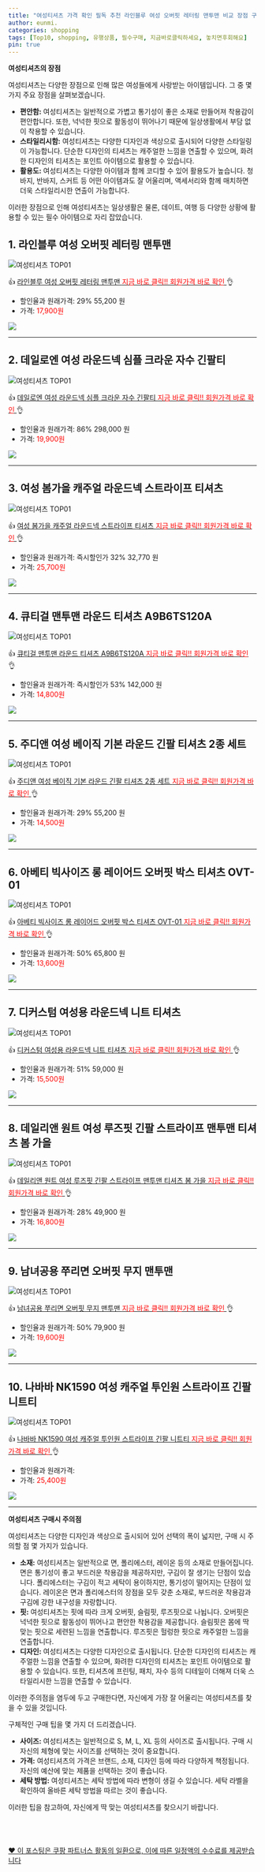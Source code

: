 ```yaml
---
title: "여성티셔츠 가격 확인 필독 추천 라인블루 여성 오버핏 레터링 맨투맨 비교 장점 구매가이드"
author: eunmi.
categories: shopping
tags: [Top10, shopping, 유행상품, 필수구매, 지금바로클릭하세요, 놓치면후회해요]
pin: true
---
```

**여성티셔츠의 장점**

여성티셔츠는 다양한 장점으로 인해 많은 여성들에게 사랑받는 아이템입니다. 그 중 몇 가지 주요 장점을 살펴보겠습니다.

* **편안함:** 여성티셔츠는 일반적으로 가볍고 통기성이 좋은 소재로 만들어져 착용감이 편안합니다. 또한, 넉넉한 핏으로 활동성이 뛰어나기 때문에 일상생활에서 부담 없이 착용할 수 있습니다.
* **스타일리시함:** 여성티셔츠는 다양한 디자인과 색상으로 출시되어 다양한 스타일링이 가능합니다. 단순한 디자인의 티셔츠는 캐주얼한 느낌을 연출할 수 있으며, 화려한 디자인의 티셔츠는 포인트 아이템으로 활용할 수 있습니다.
* **활용도:** 여성티셔츠는 다양한 아이템과 함께 코디할 수 있어 활용도가 높습니다. 청바지, 반바지, 스커트 등 어떤 아이템과도 잘 어울리며, 액세서리와 함께 매치하면 더욱 스타일리시한 연출이 가능합니다.

이러한 장점으로 인해 여성티셔츠는 일상생활은 물론, 데이트, 여행 등 다양한 상황에 활용할 수 있는 필수 아이템으로 자리 잡았습니다.

   

## 1. 라인블루 여성 오버핏 레터링 맨투맨

![여성티셔츠 TOP01](https://thumbnail10.coupangcdn.com/thumbnails/remote/230x230ex/image/vendor_inventory/3c47/6c8d97b71336fba78a550fa235fc9838bfe8647432c52973997321a445f6.jpg)


👍 [라인블루 여성 오버핏 레터링 맨투맨 <font color=red> 지금 바로 클릭!! 회원가격 바로 확인 </font> ](https://link.coupang.com/re/AFFSDP?lptag=AF3617701&subid=GithubCoopas&pageKey=7689923179&traceid=V0-153&itemId=20561668669&vendorItemId=87624358094) 👌 


- 할인율과 원래가격: 29%  55,200   원
- 가격: <span style='color:red'>17,900원</span>

[![](/discount_price.png)](https://link.coupang.com/re/AFFSDP?lptag=AF3617701&subid=GithubCoopas&pageKey=7689923179&traceid=V0-153&itemId=20561668669&vendorItemId=87624358094)

---


   

## 2. 데일로엔 여성 라운드넥 심플 크라운 자수 긴팔티

![여성티셔츠 TOP01](https://thumbnail10.coupangcdn.com/thumbnails/remote/230x230ex/image/vendor_inventory/5583/0ee1323da9ffbb617612ccbc0397e5f9209d6e30c08ee89ec67554e9e222.jpg)


👍 [데일로엔 여성 라운드넥 심플 크라운 자수 긴팔티 <font color=red> 지금 바로 클릭!! 회원가격 바로 확인 </font> ](https://link.coupang.com/re/AFFSDP?lptag=AF3617701&subid=GithubCoopas&pageKey=7537215141&traceid=V0-153&itemId=19804759984&vendorItemId=86907034972) 👌 


- 할인율과 원래가격: 86%  298,000   원
- 가격: <span style='color:red'>19,900원</span>

[![](/discount_price.png)](https://link.coupang.com/re/AFFSDP?lptag=AF3617701&subid=GithubCoopas&pageKey=7537215141&traceid=V0-153&itemId=19804759984&vendorItemId=86907034972)

---


   

## 3. 여성 봄가을 캐주얼 라운드넥 스트라이프 티셔츠

![여성티셔츠 TOP01](https://thumbnail6.coupangcdn.com/thumbnails/remote/230x230ex/image/vendor_inventory/236c/49124e83a823555b86f9154179f61f6c95277476faf96ff37d160e74e2fb.jpg)


👍 [여성 봄가을 캐주얼 라운드넥 스트라이프 티셔츠 <font color=red> 지금 바로 클릭!! 회원가격 바로 확인 </font> ](https://link.coupang.com/re/AFFSDP?lptag=AF3617701&subid=GithubCoopas&pageKey=7156880039&traceid=V0-153&itemId=18003915955&vendorItemId=85294985845) 👌 


- 할인율과 원래가격: 즉시할인가 32%  32,770   원
- 가격: <span style='color:red'>25,700원</span>

[![](/discount_price.png)](https://link.coupang.com/re/AFFSDP?lptag=AF3617701&subid=GithubCoopas&pageKey=7156880039&traceid=V0-153&itemId=18003915955&vendorItemId=85294985845)

---


   

## 4. 큐티걸 맨투맨 라운드 티셔츠 A9B6TS120A

![여성티셔츠 TOP01](https://thumbnail9.coupangcdn.com/thumbnails/remote/230x230ex/image/vendor_inventory/a253/b3e07226cb9cd01c500d053f15d4e8ae4e6aecfb5eaac2b85d1c5a8e62ac.jpg)


👍 [큐티걸 맨투맨 라운드 티셔츠 A9B6TS120A <font color=red> 지금 바로 클릭!! 회원가격 바로 확인 </font> ](https://link.coupang.com/re/AFFSDP?lptag=AF3617701&subid=GithubCoopas&pageKey=6096464424&traceid=V0-153&itemId=11396040647&vendorItemId=87171667455) 👌 


- 할인율과 원래가격: 즉시할인가 53%  142,000   원
- 가격: <span style='color:red'>14,800원</span>

[![](/discount_price.png)](https://link.coupang.com/re/AFFSDP?lptag=AF3617701&subid=GithubCoopas&pageKey=6096464424&traceid=V0-153&itemId=11396040647&vendorItemId=87171667455)

---


   

## 5. 주디앤 여성 베이직 기본 라운드 긴팔 티셔츠 2종 세트

![여성티셔츠 TOP01](https://thumbnail6.coupangcdn.com/thumbnails/remote/230x230ex/image/vendor_inventory/0888/f0cbd0b7caea7993fab3be19a0082f10503fd70c6b648c638648352e32cd.jpg)


👍 [주디앤 여성 베이직 기본 라운드 긴팔 티셔츠 2종 세트 <font color=red> 지금 바로 클릭!! 회원가격 바로 확인 </font> ](https://link.coupang.com/re/AFFSDP?lptag=AF3617701&subid=GithubCoopas&pageKey=7023129100&traceid=V0-153&itemId=17304590812&vendorItemId=84475452185) 👌 


- 할인율과 원래가격: 29%  55,200   원
- 가격: <span style='color:red'>14,500원</span>

[![](/discount_price.png)](https://link.coupang.com/re/AFFSDP?lptag=AF3617701&subid=GithubCoopas&pageKey=7023129100&traceid=V0-153&itemId=17304590812&vendorItemId=84475452185)

---


   

## 6. 아베티 빅사이즈 롱 레이어드 오버핏 박스 티셔츠 OVT-01

![여성티셔츠 TOP01](https://thumbnail9.coupangcdn.com/thumbnails/remote/230x230ex/image/vendor_inventory/263d/9b00f66cee78e8a1f2329e7b8b4dfde7c94457aad65e9fe2e40ef52f09e6.jpg)


👍 [아베티 빅사이즈 롱 레이어드 오버핏 박스 티셔츠 OVT-01 <font color=red> 지금 바로 클릭!! 회원가격 바로 확인 </font> ](https://link.coupang.com/re/AFFSDP?lptag=AF3617701&subid=GithubCoopas&pageKey=7292767100&traceid=V0-153&itemId=18643434350&vendorItemId=86388294530) 👌 


- 할인율과 원래가격: 50%  65,800   원
- 가격: <span style='color:red'>13,600원</span>

[![](/discount_price.png)](https://link.coupang.com/re/AFFSDP?lptag=AF3617701&subid=GithubCoopas&pageKey=7292767100&traceid=V0-153&itemId=18643434350&vendorItemId=86388294530)

---


   

## 7. 디커스텀 여성용 라운드넥 니트 티셔츠

![여성티셔츠 TOP01](https://thumbnail10.coupangcdn.com/thumbnails/remote/230x230ex/image/vendor_inventory/b594/4d48e6dd76fe19e528ebbd93f8be945174fddc7302c82026832157969820.jpg)


👍 [디커스텀 여성용 라운드넥 니트 티셔츠 <font color=red> 지금 바로 클릭!! 회원가격 바로 확인 </font> ](https://link.coupang.com/re/AFFSDP?lptag=AF3617701&subid=GithubCoopas&pageKey=6758328914&traceid=V0-153&itemId=15831023923&vendorItemId=83042692326) 👌 


- 할인율과 원래가격: 51%  59,000   원
- 가격: <span style='color:red'>15,500원</span>

[![](/discount_price.png)](https://link.coupang.com/re/AFFSDP?lptag=AF3617701&subid=GithubCoopas&pageKey=6758328914&traceid=V0-153&itemId=15831023923&vendorItemId=83042692326)

---


   

## 8. 데일리앤 원트 여성 루즈핏 긴팔 스트라이프 맨투맨 티셔츠 봄 가을

![여성티셔츠 TOP01](https://thumbnail9.coupangcdn.com/thumbnails/remote/230x230ex/image/vendor_inventory/e938/b67f11ae65f33c2bf3c7dc2b62a010c839806b2b6bbafff486b44b3f39fc.jpg)


👍 [데일리앤 원트 여성 루즈핏 긴팔 스트라이프 맨투맨 티셔츠 봄 가을 <font color=red> 지금 바로 클릭!! 회원가격 바로 확인 </font> ](https://link.coupang.com/re/AFFSDP?lptag=AF3617701&subid=GithubCoopas&pageKey=7573266061&traceid=V0-153&itemId=19976900375&vendorItemId=87099870756) 👌 


- 할인율과 원래가격: 28%  49,900   원
- 가격: <span style='color:red'>16,800원</span>

[![](/discount_price.png)](https://link.coupang.com/re/AFFSDP?lptag=AF3617701&subid=GithubCoopas&pageKey=7573266061&traceid=V0-153&itemId=19976900375&vendorItemId=87099870756)

---


   

## 9. 남녀공용 쭈리면 오버핏 무지 맨투맨

![여성티셔츠 TOP01](https://thumbnail8.coupangcdn.com/thumbnails/remote/230x230ex/image/vendor_inventory/9860/cc5339283b274dd1b84efbab7af0cdea09353641f12c5efbc1c7f39f77fb.jpg)


👍 [남녀공용 쭈리면 오버핏 무지 맨투맨 <font color=red> 지금 바로 클릭!! 회원가격 바로 확인 </font> ](https://link.coupang.com/re/AFFSDP?lptag=AF3617701&subid=GithubCoopas&pageKey=6300302207&traceid=V0-153&itemId=13089697366&vendorItemId=82913443540) 👌 


- 할인율과 원래가격: 50%  79,900   원
- 가격: <span style='color:red'>19,600원</span>

[![](/discount_price.png)](https://link.coupang.com/re/AFFSDP?lptag=AF3617701&subid=GithubCoopas&pageKey=6300302207&traceid=V0-153&itemId=13089697366&vendorItemId=82913443540)

---


   

## 10. 나바바 NK1590 여성 캐주얼 투인원 스트라이프 긴팔 니트티

![여성티셔츠 TOP01](https://thumbnail7.coupangcdn.com/thumbnails/remote/230x230ex/image/vendor_inventory/016a/85d6dcabcfb42fb8ea431b992c66b94317d2b6fea51ee2dacdfe709d3d39.jpg)


👍 [나바바 NK1590 여성 캐주얼 투인원 스트라이프 긴팔 니트티 <font color=red> 지금 바로 클릭!! 회원가격 바로 확인 </font> ](https://link.coupang.com/re/AFFSDP?lptag=AF3617701&subid=GithubCoopas&pageKey=7554055409&traceid=V0-153&itemId=19886388299&vendorItemId=87225154326) 👌 


- 할인율과 원래가격: 
- 가격: <span style='color:red'>25,400원</span>

[![](/discount_price.png)](https://link.coupang.com/re/AFFSDP?lptag=AF3617701&subid=GithubCoopas&pageKey=7554055409&traceid=V0-153&itemId=19886388299&vendorItemId=87225154326)

---
**여성티셔츠 구매시 주의점**

여성티셔츠는 다양한 디자인과 색상으로 출시되어 있어 선택의 폭이 넓지만, 구매 시 주의할 점 몇 가지가 있습니다.

* **소재:** 여성티셔츠는 일반적으로 면, 폴리에스터, 레이온 등의 소재로 만들어집니다. 면은 통기성이 좋고 부드러운 착용감을 제공하지만, 구김이 잘 생기는 단점이 있습니다. 폴리에스터는 구김이 적고 세탁이 용이하지만, 통기성이 떨어지는 단점이 있습니다. 레이온은 면과 폴리에스터의 장점을 모두 갖춘 소재로, 부드러운 착용감과 구김에 강한 내구성을 자랑합니다.
* **핏:** 여성티셔츠는 핏에 따라 크게 오버핏, 슬림핏, 루즈핏으로 나뉩니다. 오버핏은 넉넉한 핏으로 활동성이 뛰어나고 편안한 착용감을 제공합니다. 슬림핏은 몸에 딱 맞는 핏으로 세련된 느낌을 연출합니다. 루즈핏은 헐렁한 핏으로 캐주얼한 느낌을 연출합니다.
* **디자인:** 여성티셔츠는 다양한 디자인으로 출시됩니다. 단순한 디자인의 티셔츠는 캐주얼한 느낌을 연출할 수 있으며, 화려한 디자인의 티셔츠는 포인트 아이템으로 활용할 수 있습니다. 또한, 티셔츠에 프린팅, 패치, 자수 등의 디테일이 더해져 더욱 스타일리시한 느낌을 연출할 수 있습니다.

이러한 주의점을 염두에 두고 구매한다면, 자신에게 가장 잘 어울리는 여성티셔츠를 찾을 수 있을 것입니다.

구체적인 구매 팁을 몇 가지 더 드리겠습니다.

* **사이즈:** 여성티셔츠는 일반적으로 S, M, L, XL 등의 사이즈로 출시됩니다. 구매 시 자신의 체형에 맞는 사이즈를 선택하는 것이 중요합니다.
* **가격:** 여성티셔츠의 가격은 브랜드, 소재, 디자인 등에 따라 다양하게 책정됩니다. 자신의 예산에 맞는 제품을 선택하는 것이 좋습니다.
* **세탁 방법:** 여성티셔츠는 세탁 방법에 따라 변형이 생길 수 있습니다. 세탁 라벨을 확인하여 올바른 세탁 방법을 따르는 것이 좋습니다.

이러한 팁을 참고하여, 자신에게 딱 맞는 여성티셔츠를 찾으시기 바랍니다.<br><br><br><br><br> [ ❤  이 포스팅은 쿠팡 파트너스 활동의 일환으로, 이에 따른 일정액의 수수료를 제공받습니다](https://link.coupang.com/a/bcEFyh)